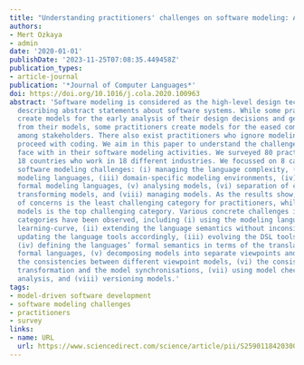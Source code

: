 ```yaml
---
title: "Understanding practitioners' challenges on software modeling: A survey"
authors:
- Mert Ozkaya
- admin 
date: '2020-01-01'
publishDate: '2023-11-25T07:08:35.449458Z'
publication_types:
- article-journal
publication: '*Journal of Computer Languages*'
doi: https://doi.org/10.1016/j.cola.2020.100963
abstract: 'Software modeling is considered as the high-level design technique for
  describing abstract statements about software systems. While some practitioners
  create models for the early analysis of their design decisions and generating code
  from their models, some practitioners create models for the eased communication
  among stakeholders. There also exist practitioners who ignore modeling and directly
  proceed with coding. We aim in this paper to understand the challenges that practitioners
  face with in their software modeling activities. We surveyed 80 practitioners from
  18 countries who work in 18 different industries. We focussed on 8 categories of
  software modeling challenges: (i) managing the language complexity, (ii) extending
  modeling languages, (iii) domain-specific modeling environments, (iv) developing
  formal modeling languages, (v) analysing models, (vi) separation of concerns, (vii)
  transforming models, and (viii) managing models. As the results show, the separation
  of concerns is the least challenging category for practitioners, while analysing
  models is the top challenging category. Various concrete challenges in different
  categories have been observed, including (i) using the modeling languages with steep
  learning-curve, (ii) extending the language semantics without inconsistencies and
  updating the language tools accordingly, (iii) evolving the DSL tools with new requirements,
  (iv) defining the languages’ formal semantics in terms of the translations in any
  formal languages, (v) decomposing models into separate viewpoints and analysing
  the consistencies between different viewpoint models, (vi) the consistent model
  transformation and the model synchronisations, (vii) using model checkers for formal
  analysis, and (viii) versioning models.'
tags:
- model-driven software development
- software modeling challenges
- practitioners
- survey
links:
- name: URL
  url: https://www.sciencedirect.com/science/article/pii/S259011842030023X
---
```

